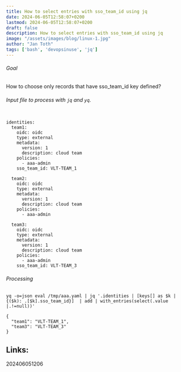 ```yaml
---
title: How to select entries with sso_team_id using jq
date: 2024-06-05T12:58:07+0200
lastmod: 2024-06-05T12:58:07+0200
draft: false
description: How to select entries with sso_team_id using jq
image: "/assets/images/blog/linux-1.jpg"
author: "Jan Toth"
tags: ['bash', 'devopsinuse', 'jq']
---
```


###### Goal

How to choose only records that have sso_team_id key defined?


###### Input file to process with `jq` and `yq`.

```

identities:
  team1:
    oidc: oidc
    type: external
    metadata:
      version: 1
      description: cloud team
    policies:
      - aaa-admin
    sso_team_id: VLT-TEAM_1

  team2:
    oidc: oidc
    type: external
    metadata:
      version: 1
      description: cloud team
    policies:
      - aaa-admin

  team3:
    oidc: oidc
    type: external
    metadata:
      version: 1
      description: cloud team
    policies:
      - aaa-admin
    sso_team_id: VLT-TEAM_3

```

###### Processing

```
yq -o=json eval /tmp/aaa.yaml | jq '.identities | [keys[] as $k | {($k): .[$k].sso_team_id}]  | add | with_entries(select(.value |.!=null))'

{
  "team1": "VLT-TEAM_1",
  "team3": "VLT-TEAM_3"
}
```

## Links:

202406051206
